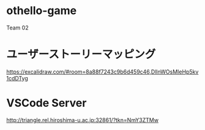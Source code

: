# othello-game
Team 02

# ユーザーストーリーマッピング
https://excalidraw.com/#room=8a88f7243c9b6d459c46,DllnWOsMIeHp5kv1cdDTyg

# VSCode Server
http://triangle.rel.hiroshima-u.ac.jp:32861/?tkn=NmY3ZTMw